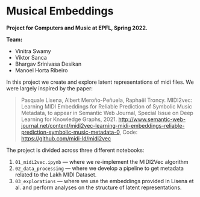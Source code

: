 # Musical Embeddings

**Project for Computers and Music at EPFL, Spring 2022.**

**Team:** 
- Vinitra Swamy
- Viktor Sanca
- Bhargav Srinivasa Desikan
- Manoel Horta Ribeiro

In this project we create and explore latent representations of midi files. We were largely inspired by the paper:

> Pasquale Lisena, Albert Meroño-Peñuela, Raphaël Troncy. MIDI2vec: Learning MIDI Embeddings for Reliable Prediction of Symbolic Music Metadata, to appear in Semantic Web Journal, Special Issue on Deep Learning for Knowledge Graphs, 2021. http://www.semantic-web-journal.net/content/midi2vec-learning-midi-embeddings-reliable-prediction-symbolic-music-metadata-0, Code: https://github.com/midi-ld/midi2vec

The project is divided across three different notebooks:

1. `01_midi2vec.ipynb` — where we re-implement the MIDI2Vec algorithm
2. `02_data_processing` — where we develop a pipeline to get metadata related to the Lakh MIDI Dataset.
3. `03_explorations` — where we use the embeddings provided in Lisena et al. and perform analyses on the structure of latent representations.

